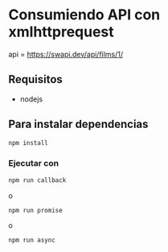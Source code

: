 # Consumiendo API con xmlhttprequest

api = https://swapi.dev/api/films/1/

## Requisitos
- nodejs

## Para instalar dependencias
```sh
npm install
```

### Ejecutar con
```sh
npm run callback
```
o
```sh
npm run promise
```
o
```sh
npm run async
```
